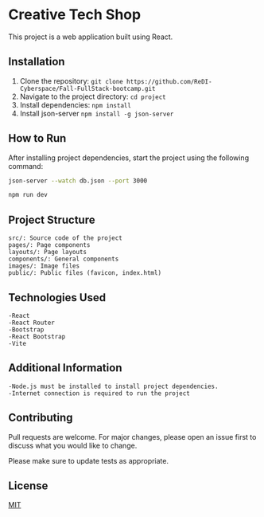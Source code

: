 # Creative Tech Shop

This project is a web application built using React. 

## Installation

1. Clone the repository: `git clone https://github.com/ReDI-Cyberspace/Fall-FullStack-bootcamp.git`
2. Navigate to the project directory: `cd project`
3. Install dependencies: `npm install`
4. Install json-server `npm install -g json-server`

## How to Run

After installing project dependencies, start the project using the following command:

```bash
json-server --watch db.json --port 3000

npm run dev

```

## Project Structure
```   
src/: Source code of the project
pages/: Page components
layouts/: Page layouts
components/: General components
images/: Image files
public/: Public files (favicon, index.html)
```

## Technologies Used

```
-React
-React Router
-Bootstrap
-React Bootstrap
-Vite 
```
## Additional Information

```
-Node.js must be installed to install project dependencies.
-Internet connection is required to run the project
```

## Contributing

Pull requests are welcome. For major changes, please open an issue first
to discuss what you would like to change.

Please make sure to update tests as appropriate.

## License

[MIT](https://choosealicense.com/licenses/mit/)